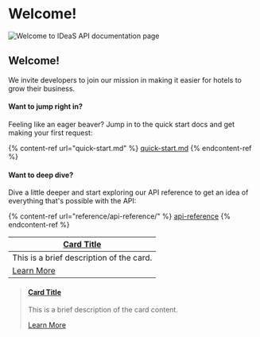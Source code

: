 # Welcome!

![Welcome to IDeaS API documentation page](https://vectorlogoseek.com/wp-content/uploads/2019/03/ideas-a-sas-company-vector-logo.png)

## Welcome!

We invite developers to join our mission in making it easier for hotels to grow their business.

#### Want to jump right in?

Feeling like an eager beaver? Jump in to the quick start docs and get making your first request:

{% content-ref url="quick-start.md" %}
[quick-start.md](quick-start.md)
{% endcontent-ref %}

#### Want to deep dive?

Dive a little deeper and start exploring our API reference to get an idea of everything that's possible with the API:

{% content-ref url="reference/api-reference/" %}
[api-reference](reference/api-reference/)
{% endcontent-ref %}

| [**Card Title**](https://example.com)    |
| ---------------------------------------- |
| This is a brief description of the card. |
| [Learn More](https://example.com)        |

> #### [Card Title](https://example.com)
>
> This is a brief description of the card content.
>
> [Learn More](https://example.com)
